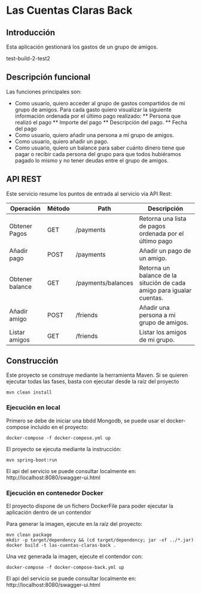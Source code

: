 # Las Cuentas Claras Back
  
## Introducción
Esta aplicación gestionará los gastos de un grupo de amigos.

test-build-2-test2

## Descripción funcional
Las funciones principales son:
* Como usuario, quiero acceder al grupo de gastos compartidos de mi grupo de amigos. Para cada gasto quiero visualizar la siguiente información ordenada por el último pago realizado: 
** Persona que realizó el pago 
** Importe del pago 
** Descripción del pago. 
** Fecha del pago 
* Como usuario, quiero añadir una persona a mi grupo de amigos. 
* Como usuario, quiero añadir un pago. 
* Como usuario, quiero un balance para saber cuánto dinero tiene que pagar o recibir cada persona del grupo para que todos hubiéramos pagado lo mismo y no tener deudas entre el grupo de amigos. 


## API REST
Este servicio resume los puntos de entrada al servicio vía API Rest:

| Operación          | Método                | Path             | Descripción   
| ------------------ | --------------------  | ---------------- | ----------------------------|
| Obtener Pagos  |  GET  |  /payments  | Retorna una lista de pagos ordenada por el último pago |
| Añadir pago  |  POST  |  /payments  | Añadir un pago de un amigo. |
| Obtener balance  |  GET  |  /payments/balances  | Retorna un balance de la situción de cada amigo para igualar cuentas. |
| Añadir amigo  |  POST  |  /friends  | Añadir una persona a mi grupo de amigos. |
| Listar amigos  |  GET  |  /friends  | Listar los amigos de mi grupo. |



## Construcción
Este proyecto se construye mediante la herramienta Maven. Si se quieren ejecutar todas las fases, basta con ejecutar 
desde la raíz del proyecto

````shell script
mvn clean install
````

### Ejecución en local

Primero se debe de iniciar una bbdd Mongodb, se puede usar el docker-compose incluido en el proyecto:
````shell script
docker-compose -f docker-compose.yml up
````

El proyecto se ejecuta mediante la instrucción:
````shell script
mvn spring-boot:run
````
El api del servicio se puede consultar localmente en: http://localhost:8080/swagger-ui.html

### Ejecución en contenedor Docker
El proyecto dispone de un fichero DockerFile para poder ejecutar la aplicación dentro de un contendor

Para generar la imagen, ejecute en la raíz del proyecto:
````shell script
mvn clean package
mkdir -p target/dependency && (cd target/dependency; jar -xf ../*.jar)
docker build -t las-cuentas-claras-back .
````

Una vez generada la imagen, ejecute el contendor con:
````shell script
docker-compose -f docker-compose-back.yml up
````
El api del servicio se puede consultar localmente en: http://localhost:8080/swagger-ui.html
